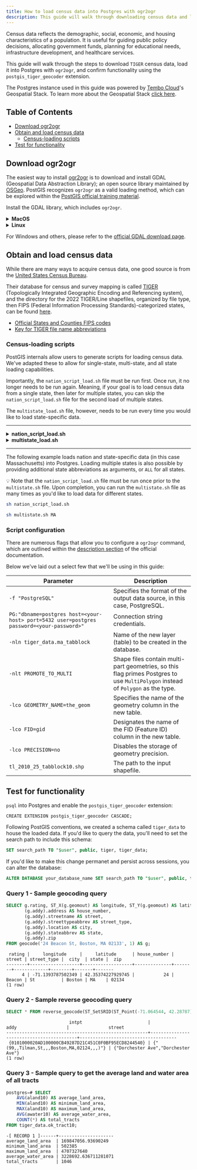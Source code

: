 ```yaml
---
title: How to load census data into Postgres with ogr2ogr
description: This guide will walk through downloading census data and loading it into Postgres with ogr2ogr.
---
```


Census data reflects the demographic, social, economic, and housing characteristics of a population.
It is useful for guiding public policy decisions, allocating government funds, planning for educational needs, infrastructure development, and healthcare services.

This guide will walk through the steps to download `TIGER` census data, load it into Postgres with `ogr2ogr`, and confirm functionality using the `postgis_tiger_geocoder` extension.

The Postgres instance used in this guide was powered by [Tembo Cloud](https://cloud.tembo.io/)'s Geospatial Stack.
To learn more about the Geospatial Stack [click here](https://tembo.io/docs/product/stacks/analytical/geospatial).

## Table of Contents
- [Download ogr2ogr](#download-ogr2ogr)
- [Obtain and load census data](#obtain-and-load-census-data)
    - [Census-loading scripts](#census-loading-scripts)
- [Test for functionality](#test-for-functionality)

## Download ogr2ogr

The easiest way to install [ogr2ogr](https://gdal.org/programs/ogr2ogr.html) is to download and install GDAL (Geospatial Data Abstraction Library); an open source library maintained by [OSGeo](https://www.osgeo.org/projects/gdal/). PostGIS recognizes `ogr2ogr` as a valid loading method, which can be explored within the [PostGIS official training material](https://postgis.net/workshops/postgis-intro/loading_data.html#loading-with-ogr2ogr).

Install the GDAL library, which includes `ogr2ogr`.

<details>
<summary><strong>MacOS</strong></summary>

```bash
brew install gdal
```

</details>

<details>
<summary><strong>Linux</strong></summary>

```bash
sudo apt-get update
sudo apt-get install gdal-bin
```

</details>

For Windows and others, please refer to the [official GDAL download page](https://gdal.org/download.html#download).

## Obtain and load census data

While there are many ways to acquire census data, one good source is from the [United States Census Bureau](https://www.census.gov/).

Their database for census and survey mapping is called [TIGER](https://www.census.gov/programs-surveys/geography/guidance/tiger-data-products-guide.html#:~:text=TIGER%20stands%20for%20the%20Topologically,data%20as%20the%20primary%20source.) (Topologically Integrated Geographic Encoding and Referencing system), and the directory for the 2022 TIGER/Line shapefiles, organized by file type, then FIPS (Federal Information Processing Standards)-categorized states, can be found [here](https://www2.census.gov/geo/tiger/TIGER2022/).

- [Official States and Counties FIPS codes](https://transition.fcc.gov/oet/info/maps/census/fips/fips.txt) 
- [Key for TIGER file name abbreviations](https://www2.census.gov/geo/tiger/TIGER2022/2022_TL_Shapefiles_File_Name_Definitions.pdf)

### Census-loading scripts

PostGIS internals allow users to generate scripts for loading census data.
We've adapted these to allow for single-state, multi-state, and all state loading capabilities.

Importantly, the `nation_script_load.sh` file must be run first.
Once run, it no longer needs to be run again. Meaning, if your goal is to load census data from a single state, then later for multiple states, you can skip the `nation_script_load.sh` file for the second load of multiple states.

The `multistate_load.sh` file, however, needs to be run every time you would like to load state-specific data.

---

<details>
<summary><strong>nation_script_load.sh</strong></summary>

```bash
#!/bin/bash

# Set directory and tool variables
TMPDIR="<path/to/temp/dir>"
UNZIPTOOL=unzip
WGETTOOL=$(which wget)
OGR2OGR=$(which ogr2ogr2)
export PGBIN="<path/to/postgresql/bin>"
export PGPORT=5432
export PGHOST="<your-host>"
export PGUSER="postgres"
export PGPASSWORD="<your-password>"
export PGDATABASE="postgres"
PSQL=$(which psql)

# Ensure the temp directory is clear
mkdir -p ${TMPDIR}
rm -f ${TMPDIR}/*

# Download and process state data
echo "Downloading state data..."
cd ${TMPDIR}
${WGETTOOL} -N https://www2.census.gov/geo/tiger/TIGER2022/STATE/tl_2022_us_state.zip --directory-prefix=${TMPDIR}
unzip -o ${TMPDIR}/tl_2022_us_state.zip -d ${TMPDIR}

echo "Processing state data..."
${PSQL} -c "DROP SCHEMA IF EXISTS tiger_staging CASCADE;"
${PSQL} -c "CREATE SCHEMA tiger_staging;"
${PSQL} -c "CREATE TABLE IF NOT EXISTS tiger_data.state_all(CONSTRAINT pk_state_all PRIMARY KEY (statefp), CONSTRAINT uidx_state_all_stusps UNIQUE (stusps), CONSTRAINT uidx_state_all_gid UNIQUE (gid)) INHERITS (tiger.state);"
${OGR2OGR} -f "PostgreSQL" PG:"dbname=${PGDATABASE} host=${PGHOST} port=${PGPORT} user=${PGUSER} password=${PGPASSWORD}" -nln tiger_staging.state -nlt PROMOTE_TO_MULTI -lco GEOMETRY_NAME=the_geom -lco FID=gid -lco PRECISION=NO -a_srs EPSG:4269 -s_srs EPSG:4269 ${TMPDIR}/tl_2022_us_state.shp
${PSQL} -c "SELECT loader_load_staged_data(lower('state'), lower('state_all'));"
${PSQL} -c "CREATE INDEX IF NOT EXISTS tiger_data_state_all_the_geom_gist ON tiger_data.state_all USING gist(the_geom);"
${PSQL} -c "VACUUM ANALYZE tiger_data.state_all"

# Download and process county data
echo "Downloading county data..."
${WGETTOOL} -N https://www2.census.gov/geo/tiger/TIGER2022/COUNTY/tl_2022_us_county.zip --directory-prefix=${TMPDIR}
unzip -o ${TMPDIR}/tl_2022_us_county.zip -d ${TMPDIR}

echo "Processing county data..."
if [ -f "${TMPDIR}/tl_2022_us_county.shp" ]; then
    echo "Shapefile is present, proceeding with database operations..."
    ${PSQL} -c "DROP SCHEMA IF EXISTS tiger_staging CASCADE;"
    ${PSQL} -c "CREATE SCHEMA tiger_staging;"
    ${PSQL} -c "CREATE TABLE IF NOT EXISTS tiger_data.county_all (CONSTRAINT pk_tiger_data_county_all PRIMARY KEY (cntyidfp), CONSTRAINT uidx_tiger_data_county_all_gid UNIQUE (gid)) INHERITS (tiger.county);"
    ${OGR2OGR} -f "PostgreSQL" PG:"dbname=$PGDATABASE host=$PGHOST port=$PGPORT user=$PGUSER password=$PGPASSWORD" -nln tiger_staging.county -nlt PROMOTE_TO_MULTI -lco GEOMETRY_NAME=the_geom -lco FID=gid -lco PRECISION=NO -a_srs EPSG:4269 -s_srs EPSG:4269 "${TMPDIR}/tl_2022_us_county.shp"
    ${PSQL} -c "INSERT INTO tiger_data.county_all SELECT * FROM tiger_staging.county ON CONFLICT DO NOTHING;"
    ${PSQL} -c "CREATE INDEX IF NOT EXISTS tiger_data_county_all_the_geom_gist ON tiger_data.county_all USING gist(the_geom);"
    ${PSQL} -c "VACUUM ANALYZE tiger_data.county_all"
else
    echo "ERROR: Shapefile not found after extraction: ${TMPDIR}/tl_2022_us_county.shp"
fi

```

</details>


<details>
<summary><strong>multistate_load.sh</strong></summary>

```bash
#!/bin/bash

TMPDIR="<path/to/temp/dir>"
UNZIPTOOL=unzip
WGETTOOL="<path/to/wget>"
OGR2OGR="<path/to/ogr2ogr>"
export PGBIN="<path/to/postgresql/bin>"
export PGPORT=5432
export PGHOST=<your-host>
export PGUSER=postgres
export PGPASSWORD=<your-password>
export PGDATABASE=postgres
PSQL=${PGBIN}/psql

# Function to convert state abbreviation to FIPS code
state_to_fips() {
    case "$1" in
        AL) echo "01" ;; # Alabama
        AK) echo "02" ;; # Alaska
        AZ) echo "04" ;; # Arizona
        AR) echo "05" ;; # Arkansas
        CA) echo "06" ;; # California
        CO) echo "08" ;; # Colorado
        CT) echo "09" ;; # Connecticut
        DE) echo "10" ;; # Delaware
        DC) echo "11" ;; # District of Columbia
        FL) echo "12" ;; # Florida
        GA) echo "13" ;; # Georgia
        HI) echo "15" ;; # Hawaii
        ID) echo "16" ;; # Idaho
        IL) echo "17" ;; # Illinois
        IN) echo "18" ;; # Indiana
        IA) echo "19" ;; # Iowa
        KS) echo "20" ;; # Kansas
        KY) echo "21" ;; # Kentucky
        LA) echo "22" ;; # Louisiana
        ME) echo "23" ;; # Maine
        MD) echo "24" ;; # Maryland
        MA) echo "25" ;; # Massachusetts
        MI) echo "26" ;; # Michigan
        MN) echo "27" ;; # Minnesota
        MS) echo "28" ;; # Mississippi
        MO) echo "29" ;; # Missouri
        MT) echo "30" ;; # Montana
        NE) echo "31" ;; # Nebraska
        NV) echo "32" ;; # Nevada
        NH) echo "33" ;; # New Hampshire
        NJ) echo "34" ;; # New Jersey
        NM) echo "35" ;; # New Mexico
        NY) echo "36" ;; # New York
        NC) echo "37" ;; # North Carolina
        ND) echo "38" ;; # North Dakota
        OH) echo "39" ;; # Ohio
        OK) echo "40" ;; # Oklahoma
        OR) echo "41" ;; # Oregon
        PA) echo "42" ;; # Pennsylvania
        RI) echo "44" ;; # Rhode Island
        SC) echo "45" ;; # South Carolina
        SD) echo "46" ;; # South Dakota
        TN) echo "47" ;; # Tennessee
        TX) echo "48" ;; # Texas
        UT) echo "49" ;; # Utah
        VT) echo "50" ;; # Vermont
        VA) echo "51" ;; # Virginia
        WA) echo "53" ;; # Washington
        WV) echo "54" ;; # West Virginia
        WI) echo "55" ;; # Wisconsin
        WY) echo "56" ;; # Wyoming
        AS) echo "60" ;; # American Samoa
        GU) echo "66" ;; # Guam
        MP) echo "69" ;; # Northern Mariana Islands
        PR) echo "72" ;; # Puerto Rico
        VI) echo "78" ;; # U.S. Virgin Islands
        ALL) echo "All" ;; # Special case to select all states
        *) echo "Unknown" ;;
    esac
}

# Check for at least one argument
if [ $# -lt 1 ]; then
    echo "Usage: $0 <State Abbreviation(s)> or ALL"
    exit 1
fi

# Loop over all arguments
for STATE_ABBR in "$@"
do
    if [ "$STATE_ABBR" = "ALL" ]; then
        # Handle the ALL keyword
        for EACH_STATE in AL AK AZ AR CA CO CT DE DC FL GA HI ID IL IN IA KS KY LA ME MD MA MI MN MS MO MT NE NV NH NJ NM NY NC ND OH OK OR PA RI SC SD TN TX UT VT VA WA WV WI WY AS GU MP PR VI
        do
            STATE_FIPS=$(state_to_fips "$EACH_STATE")
            echo "$EACH_STATE: $STATE_FIPS"
        done
    else
        STATE_FIPS=$(state_to_fips "$STATE_ABBR")
        if [ "$STATE_FIPS" = "Unknown" ]; then
            echo "Invalid or unsupported state abbreviation: $STATE_ABBR"
        else
            echo "$STATE_ABBR: $STATE_FIPS"
        fi
    fi
done

 cd ${TMPDIR%/*}
 wget https://www2.census.gov/geo/tiger/TIGER2022/PLACE/tl_2022_${STATE_FIPS}_place.zip --mirror --reject=html
 cd ${TMPDIR%/*}/www2.census.gov/geo/tiger/TIGER2022/PLACE
 rm -f ${TMPDIR}/*.*
 ${PSQL} -c "DROP SCHEMA IF EXISTS tiger_staging CASCADE;"
 ${PSQL} -c "CREATE SCHEMA tiger_staging;"
 
for z in tl_2022_${STATE_FIPS}*_place.zip; do
    $UNZIPTOOL -o -d $TMPDIR $z;
done
cd $TMPDIR;

 ${PSQL} -c "CREATE TABLE tiger_data.${STATE_ABBR}_place(CONSTRAINT pk_${STATE_ABBR}_place PRIMARY KEY (plcidfp) ) INHERITS(tiger.place);" 

 ${OGR2OGR} -f "PostgreSQL" PG:"dbname=${PGDATABASE} host=${PGHOST} port=${PGPORT} user=${PGUSER} password=${PGPASSWORD}" -nln tiger_staging.ma_place -nlt PROMOTE_TO_MULTI -lco GEOMETRY_NAME=the_geom -lco FID=gid -lco PRECISION=NO -a_srs "EPSG:4269" -s_srs "EPSG:4269" ${TMPDIR}/tl_2022_${STATE_FIPS}_place.shp

 ${PSQL} -c "ALTER TABLE tiger_staging.${STATE_ABBR}_place RENAME geoid TO plcidfp;SELECT loader_load_staged_data(lower('${STATE_ABBR}_place'), lower('${STATE_ABBR}_place')); ALTER TABLE tiger_data.${STATE_ABBR}_place ADD CONSTRAINT uidx_${STATE_ABBR}_place_gid UNIQUE (gid);"
 ${PSQL} -c "CREATE INDEX idx_${STATE_ABBR}_place_soundex_name ON tiger_data.${STATE_ABBR}_place USING btree (soundex(name));"
 ${PSQL} -c "CREATE INDEX tiger_data_${STATE_ABBR}_place_the_geom_gist ON tiger_data.${STATE_ABBR}_place USING gist(the_geom);"
 ${PSQL} -c "ALTER TABLE tiger_data.${STATE_ABBR}_place ADD CONSTRAINT chk_statefp CHECK (statefp = '${STATE_FIPS}');"
 cd ${TMPDIR%/*}
 wget https://www2.census.gov/geo/tiger/TIGER2022/COUSUB/tl_2022_${STATE_FIPS}_cousub.zip --mirror --reject=html
 cd ${TMPDIR%/*}/www2.census.gov/geo/tiger/TIGER2022/COUSUB
 rm -f ${TMPDIR}/*.*
 ${PSQL} -c "DROP SCHEMA IF EXISTS tiger_staging CASCADE;"
 ${PSQL} -c "CREATE SCHEMA tiger_staging;"
 for z in tl_2022_${STATE_FIPS}*_cousub.zip ; do $UNZIPTOOL -o -d $TMPDIR $z; done
 cd $TMPDIR;

 ${PSQL} -c "CREATE TABLE tiger_data.${STATE_ABBR}_cousub(CONSTRAINT pk_${STATE_ABBR}_cousub PRIMARY KEY (cosbidfp), CONSTRAINT uidx_${STATE_ABBR}_cousub_gid UNIQUE (gid)) INHERITS(tiger.cousub);" 

 ${OGR2OGR} -f "PostgreSQL" PG:"dbname=${PGDATABASE} host=${PGHOST} port=${PGPORT} user=${PGUSER} password=${PGPASSWORD}" -nln tiger_staging.ma_cousub -nlt PROMOTE_TO_MULTI -lco GEOMETRY_NAME=the_geom -lco FID=gid -lco PRECISION=NO -a_srs "EPSG:4269" -s_srs "EPSG:4269" ${TMPDIR}/tl_2022_${STATE_FIPS}_cousub.shp

 ${PSQL} -c "ALTER TABLE tiger_staging.${STATE_ABBR}_cousub RENAME geoid TO cosbidfp;SELECT loader_load_staged_data(lower('${STATE_ABBR}_cousub'), lower('${STATE_ABBR}_cousub')); ALTER TABLE tiger_data.${STATE_ABBR}_cousub ADD CONSTRAINT chk_statefp CHECK (statefp = '${STATE_FIPS}');"
 ${PSQL} -c "CREATE INDEX tiger_data_${STATE_ABBR}_cousub_the_geom_gist ON tiger_data.${STATE_ABBR}_cousub USING gist(the_geom);"
 ${PSQL} -c "CREATE INDEX idx_tiger_data_${STATE_ABBR}_cousub_countyfp ON tiger_data.${STATE_ABBR}_cousub USING btree(countyfp);"
 cd ${TMPDIR%/*}
 wget https://www2.census.gov/geo/tiger/TIGER2022/TRACT/tl_2022_${STATE_FIPS}_tract.zip --mirror --reject=html
 cd ${TMPDIR%/*}/www2.census.gov/geo/tiger/TIGER2022/TRACT
 rm -f ${TMPDIR}/*.*
 ${PSQL} -c "DROP SCHEMA IF EXISTS tiger_staging CASCADE;"
 ${PSQL} -c "CREATE SCHEMA tiger_staging;"
 for z in tl_2022_${STATE_FIPS}*_tract.zip ; do $UNZIPTOOL -o -d $TMPDIR $z; done
 cd $TMPDIR;

 ${PSQL} -c "CREATE TABLE tiger_data.${STATE_ABBR}_tract(CONSTRAINT pk_${STATE_ABBR}_tract PRIMARY KEY (tract_id) ) INHERITS(tiger.tract); " 

 ${OGR2OGR} -f "PostgreSQL" PG:"dbname=${PGDATABASE} host=${PGHOST} port=${PGPORT} user=${PGUSER} password=${PGPASSWORD}" -nln tiger_staging.ma_tract -nlt PROMOTE_TO_MULTI -lco GEOMETRY_NAME=the_geom -lco FID=gid -lco PRECISION=NO -a_srs "EPSG:4269" -s_srs "EPSG:4269" ${TMPDIR}/tl_2022_${STATE_FIPS}_tract.shp

 ${PSQL} -c "ALTER TABLE tiger_staging.${STATE_ABBR}_tract RENAME geoid TO tract_id; SELECT loader_load_staged_data(lower('${STATE_ABBR}_tract'), lower('${STATE_ABBR}_tract')); "
 	${PSQL} -c "CREATE INDEX tiger_data_${STATE_ABBR}_tract_the_geom_gist ON tiger_data.${STATE_ABBR}_tract USING gist(the_geom);"
 	${PSQL} -c "VACUUM ANALYZE tiger_data.${STATE_ABBR}_tract;"
 	${PSQL} -c "ALTER TABLE tiger_data.${STATE_ABBR}_tract ADD CONSTRAINT chk_statefp CHECK (statefp = '${STATE_FIPS}');"
 cd ${TMPDIR%/*}
 wget https://www2.census.gov/geo/tiger/TIGER2022/TABBLOCK20/tl_2022_${STATE_FIPS}_tabblock20.zip --mirror --reject=html
 cd ${TMPDIR%/*}/www2.census.gov/geo/tiger/TIGER2022/TABBLOCK20
 rm -f ${TMPDIR}/*.*
 ${PSQL} -c "DROP SCHEMA IF EXISTS tiger_staging CASCADE;"
 ${PSQL} -c "CREATE SCHEMA tiger_staging;"
 for z in tl_2022_${STATE_FIPS}*_tabblock20.zip ; do $UNZIPTOOL -o -d $TMPDIR $z; done
 cd $TMPDIR;

 ${PSQL} -c "CREATE TABLE tiger_data.${STATE_ABBR}_tabblock20(CONSTRAINT pk_${STATE_ABBR}_tabblock20 PRIMARY KEY (geoid)) INHERITS(tiger.tabblock20);" 

 ${OGR2OGR} -f "PostgreSQL" PG:"dbname=${PGDATABASE} host=${PGHOST} port=${PGPORT} user=${PGUSER} password=${PGPASSWORD}" -nln tiger_staging.ma_tabblock20 -nlt PROMOTE_TO_MULTI -lco GEOMETRY_NAME=the_geom -lco FID=gid -lco PRECISION=NO -a_srs "EPSG:4269" -s_srs "EPSG:4269" ${TMPDIR}/tl_2022_${STATE_FIPS}_tabblock20.shp

 ${PSQL} -c "SELECT loader_load_staged_data(lower('${STATE_ABBR}_tabblock20'), lower('${STATE_ABBR}_tabblock20')); "
 ${PSQL} -c "ALTER TABLE tiger_data.${STATE_ABBR}_tabblock20 ADD CONSTRAINT chk_statefp CHECK (statefp = '${STATE_FIPS}');"
 ${PSQL} -c "CREATE INDEX tiger_data_${STATE_ABBR}_tabblock20_the_geom_gist ON tiger_data.${STATE_ABBR}_tabblock20 USING gist(the_geom);"
 ${PSQL} -c "vacuum analyze tiger_data.${STATE_ABBR}_tabblock20;"
 cd ${TMPDIR%/*}
 wget https://www2.census.gov/geo/tiger/TIGER2022/BG/tl_2022_${STATE_FIPS}_bg.zip --mirror --reject=html
 cd ${TMPDIR%/*}/www2.census.gov/geo/tiger/TIGER2022/BG
 rm -f ${TMPDIR}/*.*
 ${PSQL} -c "DROP SCHEMA IF EXISTS tiger_staging CASCADE;"
 ${PSQL} -c "CREATE SCHEMA tiger_staging;"
 for z in tl_2022_${STATE_FIPS}*_bg.zip ; do $UNZIPTOOL -o -d $TMPDIR $z; done
 cd $TMPDIR;

 ${PSQL} -c "CREATE TABLE tiger_data.${STATE_ABBR}_bg(CONSTRAINT pk_${STATE_ABBR}_bg PRIMARY KEY (bg_id)) INHERITS(tiger.bg);" 

 ${OGR2OGR} -f "PostgreSQL" PG:"dbname=${PGDATABASE} host=${PGHOST} port=${PGPORT} user=${PGUSER} password=${PGPASSWORD}" -nln tiger_staging.ma_bg -nlt PROMOTE_TO_MULTI -lco GEOMETRY_NAME=the_geom -lco FID=gid -lco PRECISION=NO -a_srs "EPSG:4269" -s_srs "EPSG:4269" ${TMPDIR}/tl_2022_${STATE_FIPS}_bg.shp

 ${PSQL} -c "ALTER TABLE tiger_staging.${STATE_ABBR}_bg RENAME geoid TO bg_id;  SELECT loader_load_staged_data(lower('${STATE_ABBR}_bg'), lower('${STATE_ABBR}_bg')); "
 ${PSQL} -c "ALTER TABLE tiger_data.${STATE_ABBR}_bg ADD CONSTRAINT chk_statefp CHECK (statefp = '${STATE_FIPS}');"
 ${PSQL} -c "CREATE INDEX tiger_data_${STATE_ABBR}_bg_the_geom_gist ON tiger_data.${STATE_ABBR}_bg USING gist(the_geom);"
 ${PSQL} -c "vacuum analyze tiger_data.${STATE_ABBR}_bg;"

 cd ${TMPDIR%/*}

# Use curl to fetch the directory listing, grep to filter it, and cut to extract filenames
curl -s https://www2.census.gov/geo/tiger/TIGER2022/FACES/ | grep 'tl_2022_'${STATE_FIPS}'[^"]*_faces.zip' | grep -o 'href="[^"]*"' | cut -d '"' -f 2 > files_to_download.txt

# Download each file listed
while IFS= read -r file; do

    wget --mirror "https://www2.census.gov/geo/tiger/TIGER2022/FACES/$file"
done < files_to_download.txt

 cd ${TMPDIR%/*}/www2.census.gov/geo/tiger/TIGER2022/FACES/
 rm -f ${TMPDIR}/*.*
 ${PSQL} -c "DROP SCHEMA IF EXISTS tiger_staging CASCADE;"
 ${PSQL} -c "CREATE SCHEMA tiger_staging;"
 for z in tl_*_${STATE_FIPS}*_faces*.zip ; do $UNZIPTOOL -o -d $TMPDIR $z; done
 cd $TMPDIR;

 ${PSQL} -c "CREATE TABLE tiger_data.${STATE_ABBR}_faces(CONSTRAINT pk_${STATE_ABBR}_faces PRIMARY KEY (gid)) INHERITS(tiger.faces);" 
 for z in *faces*.shp; do ${OGR2OGR} -f "PostgreSQL" PG:"dbname=${PGDATABASE} host=${PGHOST} port=${PGPORT} user=${PGUSER} password=${PGPASSWORD}" -nlt PROMOTE_TO_MULTI -lco GEOMETRY_NAME=the_geom -lco FID=gid -lco PRECISION=no -nln tiger_staging.${STATE_ABBR}_faces $z; 
 ${PSQL} -c "SELECT loader_load_staged_data(lower('${STATE_ABBR}_faces'), lower('${STATE_ABBR}_faces'));"
 done

 ${PSQL} -c "CREATE INDEX tiger_data_${STATE_ABBR}_faces_the_geom_gist ON tiger_data.${STATE_ABBR}_faces USING gist(the_geom);"
 	${PSQL} -c "CREATE INDEX idx_tiger_data_${STATE_ABBR}_faces_tfid ON tiger_data.${STATE_ABBR}_faces USING btree (tfid);"
 	${PSQL} -c "CREATE INDEX idx_tiger_data_${STATE_ABBR}_faces_countyfp ON tiger_data.${STATE_ABBR}_faces USING btree (countyfp);"
 	${PSQL} -c "ALTER TABLE tiger_data.${STATE_ABBR}_faces ADD CONSTRAINT chk_statefp CHECK (statefp = '${STATE_FIPS}');"
 	${PSQL} -c "vacuum analyze tiger_data.${STATE_ABBR}_faces;"

 cd ${TMPDIR%/*}
 
# Use curl to fetch the directory listing, grep to filter it, and cut to extract filenames
curl -s https://www2.census.gov/geo/tiger/TIGER2022/FEATNAMES/ | grep 'tl_2022_'${STATE_FIPS}'[^"]*_featnames.zip' | grep -o 'href="[^"]*"' | cut -d '"' -f 2 > files_to_download.txt

# Download each file listed
while IFS= read -r file; do

    wget --mirror "https://www2.census.gov/geo/tiger/TIGER2022/FEATNAMES/$file"
done < files_to_download.txt

 cd ${TMPDIR%/*}/www2.census.gov/geo/tiger/TIGER2022/FEATNAMES/
 rm -f ${TMPDIR}/*.*
 ${PSQL} -c "DROP SCHEMA IF EXISTS tiger_staging CASCADE;"
 ${PSQL} -c "CREATE SCHEMA tiger_staging;"
 for z in tl_*_${STATE_FIPS}*_featnames*.zip ; do $UNZIPTOOL -o -d $TMPDIR $z; done
 cd $TMPDIR;

 ${PSQL} -c "CREATE TABLE tiger_data.${STATE_ABBR}_featnames(CONSTRAINT pk_${STATE_ABBR}_featnames PRIMARY KEY (gid)) INHERITS(tiger.featnames);ALTER TABLE tiger_data.${STATE_ABBR}_featnames ALTER COLUMN statefp SET DEFAULT '${STATE_FIPS}';" 
 for z in *featnames*.dbf; do ${OGR2OGR} -f "PostgreSQL" PG:"dbname=${PGDATABASE} host=${PGHOST} port=${PGPORT} user=${PGUSER} password=${PGPASSWORD}" -nlt PROMOTE_TO_MULTI -lco GEOMETRY_NAME=the_geom -lco FID=gid -lco PRECISION=no -nln tiger_staging.${STATE_ABBR}_featnames $z;
 ${PSQL} -c "SELECT loader_load_staged_data(lower('${STATE_ABBR}_featnames'), lower('${STATE_ABBR}_featnames'));"
 done

 ${PSQL} -c "CREATE INDEX idx_tiger_data_${STATE_ABBR}_featnames_snd_name ON tiger_data.${STATE_ABBR}_featnames USING btree (soundex(name));"
 ${PSQL} -c "CREATE INDEX idx_tiger_data_${STATE_ABBR}_featnames_lname ON tiger_data.${STATE_ABBR}_featnames USING btree (lower(name));"
 ${PSQL} -c "CREATE INDEX idx_tiger_data_${STATE_ABBR}_featnames_tlid_statefp ON tiger_data.${STATE_ABBR}_featnames USING btree (tlid,statefp);"
 ${PSQL} -c "ALTER TABLE tiger_data.${STATE_ABBR}_featnames ADD CONSTRAINT chk_statefp CHECK (statefp = '${STATE_FIPS}');"
 ${PSQL} -c "vacuum analyze tiger_data.${STATE_ABBR}_featnames;"

 cd ${TMPDIR%/*}
 
# Use curl to fetch the directory listing, grep to filter it, and cut to extract filenames
curl -s https://www2.census.gov/geo/tiger/TIGER2022/EDGES/ | grep 'tl_2022_'${STATE_FIPS}'[^"]*_edges.zip' | grep -o 'href="[^"]*"' | cut -d '"' -f 2 > files_to_download.txt

# Download each file listed
while IFS= read -r file; do

    wget --mirror "https://www2.census.gov/geo/tiger/TIGER2022/EDGES/$file"
done < files_to_download.txt

 cd ${TMPDIR%/*}/www2.census.gov/geo/tiger/TIGER2022/EDGES/
 rm -f ${TMPDIR}/*.*
 ${PSQL} -c "DROP SCHEMA IF EXISTS tiger_staging CASCADE;"
 ${PSQL} -c "CREATE SCHEMA tiger_staging;"
 for z in tl_*_${STATE_FIPS}*_edges*.zip ; do $UNZIPTOOL -o -d $TMPDIR $z; done
 cd $TMPDIR;

 ${PSQL} -c "CREATE TABLE tiger_data.${STATE_ABBR}_edges(CONSTRAINT pk_${STATE_ABBR}_edges PRIMARY KEY (gid)) INHERITS(tiger.edges);"
 for z in *edges*.shp; do ${OGR2OGR} -f "PostgreSQL" PG:"dbname=${PGDATABASE} host=${PGHOST} port=${PGPORT} user=${PGUSER} password=${PGPASSWORD}" -nlt PROMOTE_TO_MULTI -lco GEOMETRY_NAME=the_geom -lco FID=gid -lco PRECISION=no -nln tiger_staging.${STATE_ABBR}_edges $z; 
${PSQL} -c "SELECT loader_load_staged_data(lower('${STATE_ABBR}_edges'), lower('${STATE_ABBR}_edges'));"
 done

 ${PSQL} -c "ALTER TABLE tiger_data.${STATE_ABBR}_edges ADD CONSTRAINT chk_statefp CHECK (statefp = '${STATE_FIPS}');"
 ${PSQL} -c "CREATE INDEX idx_tiger_data_${STATE_ABBR}_edges_tlid ON tiger_data.${STATE_ABBR}_edges USING btree (tlid);"
 ${PSQL} -c "CREATE INDEX idx_tiger_data_${STATE_ABBR}_edgestfidr ON tiger_data.${STATE_ABBR}_edges USING btree (tfidr);"
 ${PSQL} -c "CREATE INDEX idx_tiger_data_${STATE_ABBR}_edges_tfidl ON tiger_data.${STATE_ABBR}_edges USING btree (tfidl);"
 ${PSQL} -c "CREATE INDEX idx_tiger_data_${STATE_ABBR}_edges_countyfp ON tiger_data.${STATE_ABBR}_edges USING btree (countyfp);"
 ${PSQL} -c "CREATE INDEX tiger_data_${STATE_ABBR}_edges_the_geom_gist ON tiger_data.${STATE_ABBR}_edges USING gist(the_geom);"
 ${PSQL} -c "CREATE INDEX idx_tiger_data_${STATE_ABBR}_edges_zipl ON tiger_data.${STATE_ABBR}_edges USING btree (zipl);"
 ${PSQL} -c "CREATE TABLE tiger_data.${STATE_ABBR}_zip_state_loc(CONSTRAINT pk_${STATE_ABBR}_zip_state_loc PRIMARY KEY(zip,stusps,place)) INHERITS(tiger.zip_state_loc);"
 ${PSQL} -c "INSERT INTO tiger_data.${STATE_ABBR}_zip_state_loc(zip,stusps,statefp,place) SELECT DISTINCT e.zipl, '${STATE_ABBR}', '${STATE_FIPS}', p.name FROM tiger_data.${STATE_ABBR}_edges AS e INNER JOIN tiger_data.${STATE_ABBR}_faces AS f ON (e.tfidl = f.tfid OR e.tfidr = f.tfid) INNER JOIN tiger_data.${STATE_ABBR}_place As p ON(f.statefp = p.statefp AND f.placefp = p.placefp ) WHERE e.zipl IS NOT NULL;"
 ${PSQL} -c "CREATE INDEX idx_tiger_data_${STATE_ABBR}_zip_state_loc_place ON tiger_data.${STATE_ABBR}_zip_state_loc USING btree(soundex(place));"
 ${PSQL} -c "ALTER TABLE tiger_data.${STATE_ABBR}_zip_state_loc ADD CONSTRAINT chk_statefp CHECK (statefp = '${STATE_FIPS}');"
 ${PSQL} -c "vacuum analyze tiger_data.${STATE_ABBR}_edges;"
 ${PSQL} -c "vacuum analyze tiger_data.${STATE_ABBR}_zip_state_loc;"
 ${PSQL} -c "CREATE TABLE tiger_data.${STATE_ABBR}_zip_lookup_base(CONSTRAINT pk_${STATE_ABBR}_zip_state_loc_city PRIMARY KEY(zip,state, county, city, statefp)) INHERITS(tiger.zip_lookup_base);"
 ${PSQL} -c "INSERT INTO tiger_data.${STATE_ABBR}_zip_lookup_base(zip,state,county,city, statefp) SELECT DISTINCT e.zipl, '${STATE_ABBR}', c.name,p.name,'${STATE_FIPS}'  FROM tiger_data.${STATE_ABBR}_edges AS e INNER JOIN tiger.county As c  ON (e.countyfp = c.countyfp AND e.statefp = c.statefp AND e.statefp = '${STATE_FIPS}') INNER JOIN tiger_data.${STATE_ABBR}_faces AS f ON (e.tfidl = f.tfid OR e.tfidr = f.tfid) INNER JOIN tiger_data.${STATE_ABBR}_place As p ON(f.statefp = p.statefp AND f.placefp = p.placefp ) WHERE e.zipl IS NOT NULL;"
 ${PSQL} -c "ALTER TABLE tiger_data.${STATE_ABBR}_zip_lookup_base ADD CONSTRAINT chk_statefp CHECK (statefp = '${STATE_FIPS}');"
 ${PSQL} -c "CREATE INDEX idx_tiger_data_${STATE_ABBR}_zip_lookup_base_citysnd ON tiger_data.${STATE_ABBR}_zip_lookup_base USING btree(soundex(city));"

 cd ${TMPDIR%/*}

# Use curl to fetch the directory listing, grep to filter it, and cut to extract filenames
curl -s https://www2.census.gov/geo/tiger/TIGER2022/ADDR/ | grep 'tl_2022_'${STATE_FIPS}'[^"]*_addr.zip' | grep -o 'href="[^"]*"' | cut -d '"' -f 2 > files_to_download.txt

# Download each file listed
while IFS= read -r file; do

    wget --mirror "https://www2.census.gov/geo/tiger/TIGER2022/ADDR/$file"
done < files_to_download.txt

cd ${TMPDIR%/*}/www2.census.gov/geo/tiger/TIGER2022/ADDR/
 rm -f ${TMPDIR}/*.*
 ${PSQL} -c "DROP SCHEMA IF EXISTS tiger_staging CASCADE;"
 ${PSQL} -c "CREATE SCHEMA tiger_staging;"
 for z in tl_*_${STATE_FIPS}*_addr*.zip ; do $UNZIPTOOL -o -d $TMPDIR $z; done
 cd $TMPDIR;

 ${PSQL} -c "CREATE TABLE tiger_data.${STATE_ABBR}_addr(CONSTRAINT pk_${STATE_ABBR}_addr PRIMARY KEY (gid)) INHERITS(tiger.addr);ALTER TABLE tiger_data.${STATE_ABBR}_addr ALTER COLUMN statefp SET DEFAULT '${STATE_FIPS}';" 
 for z in *addr*.dbf; do
 	${OGR2OGR} -f "PostgreSQL" PG:"dbname=${PGDATABASE} host=${PGHOST} port=${PGPORT} user=${PGUSER} password=${PGPASSWORD}" -nlt PROMOTE_TO_MULTI -lco GEOMETRY_NAME=the_geom -lco FID=gid -lco PRECISION=no -nln tiger_staging.${STATE_ABBR}_addr $z; 
 	${PSQL} -c "SELECT loader_load_staged_data(lower('${STATE_ABBR}_addr'), lower('${STATE_ABBR}_addr'));" 
 done

 ${PSQL} -c "ALTER TABLE tiger_data.${STATE_ABBR}_addr ADD CONSTRAINT chk_statefp CHECK (statefp = '${STATE_FIPS}');"
 ${PSQL} -c "CREATE INDEX idx_tiger_data_${STATE_ABBR}_addr_least_address ON tiger_data.${STATE_ABBR}_addr USING btree (least_hn(fromhn,tohn) );"
 ${PSQL} -c "CREATE INDEX idx_tiger_data_${STATE_ABBR}_addr_tlid_statefp ON tiger_data.${STATE_ABBR}_addr USING btree (tlid, statefp);"
 ${PSQL} -c "CREATE INDEX idx_tiger_data_${STATE_ABBR}_addr_zip ON tiger_data.${STATE_ABBR}_addr USING btree (zip);"
 ${PSQL} -c "CREATE TABLE tiger_data.${STATE_ABBR}_zip_state(CONSTRAINT pk_${STATE_ABBR}_zip_state PRIMARY KEY(zip,stusps)) INHERITS(tiger.zip_state); "
 ${PSQL} -c "INSERT INTO tiger_data.${STATE_ABBR}_zip_state(zip,stusps,statefp) SELECT DISTINCT zip, '${STATE_ABBR}', '${STATE_FIPS}' FROM tiger_data.${STATE_ABBR}_addr WHERE zip is not null;"
 ${PSQL} -c "ALTER TABLE tiger_data.${STATE_ABBR}_zip_state ADD CONSTRAINT chk_statefp CHECK (statefp = '${STATE_FIPS}');"
 ${PSQL} -c "vacuum analyze tiger_data.${STATE_ABBR}_addr;"

```

</details>

---

The following example loads nation and state-specific data (in this case Massachusetts) into Postgres.
Loading multiple states is also possible by providing additional state abbreviations as arguments, or `ALL` for all states.

:bulb: Note that the `nation_script_load.sh` file must be run once prior to the `multistate.sh` file. Upon completion, you can run the `multistate.sh` file as many times as you'd like to load data for different states.

```bash
sh nation_script_load.sh
```

```bash
sh multistate.sh MA
```

### Script configuration

There are numerous flags that allow you to configure a `ogr2ogr` command, which are outlined within the [description section](https://gdal.org/programs/ogr2ogr.html#description) of the official documentation.

Below we've laid out a select few that we'll be using in this guide:

| Parameter                                                | Description                                                                                    |
|----------------------------------------------------------|------------------------------------------------------------------------------------------------|
| `-f "PostgreSQL"`                                        | Specifies the format of the output data source, in this case, PostgreSQL.                      |
| `PG:"dbname=postgres host=<your-host> port=5432 user=postgres password=<your-password>"` | Connection string credentials. |
| `-nln tiger_data.ma_tabblock`                            | Name of the new layer (table) to be created in the database.                                  |
| `-nlt PROMOTE_TO_MULTI`                                  | Shape files contain multi-part geometries, so this flag primes Postgres to use `MultiPolygon` instead of `Polygon` as the type.                                                      |
| `-lco GEOMETRY_NAME=the_geom`                            | Specifies the name of the geometry column in the new table.                                   |
| `-lco FID=gid`                                           | Designates the name of the FID (Feature ID) column in the new table.                          |
| `-lco PRECISION=no`                                      | Disables the storage of geometry precision.                                                   |
| `tl_2010_25_tabblock10.shp`                              | The path to the input shapefile.                          

## Test for functionality

`psql` into Postgres and enable the `postgis_tiger_geocoder` extension:

```
CREATE EXTENSION postgis_tiger_geocoder CASCADE;
```

Following PostGIS conventions, we created a schema called `tiger_data` to house the loaded data. If you'd like to query the data, you'll need to set the search path to include this schema:

```sql
SET search_path TO "$user", public, tiger, tiger_data;
```

If you'd like to make this change permanet and persist across sessions, you can alter the database:

```sql
ALTER DATABASE your_database_name SET search_path TO "$user", public, tiger, tiger_data;
```



### Query 1 - Sample geocoding query

```sql
SELECT g.rating, ST_X(g.geomout) AS longitude, ST_Y(g.geomout) AS latitude,
       (g.addy).address AS house_number,
       (g.addy).streetname AS street,
       (g.addy).streettypeabbrev AS street_type,
       (g.addy).location AS city,
       (g.addy).stateabbrev AS state,
       (g.addy).zip
FROM geocode('24 Beacon St, Boston, MA 02133', 1) AS g;
```
```text
 rating |     longitude     |     latitude      | house_number | street | street_type |  city  | state |  zip
--------+-------------------+-------------------+--------------+--------+-------------+--------+-------+-------
      4 | -71.1393787502349 | 42.35374227929745 |           24 | Beacon | St          | Boston | MA    | 02134
(1 row)
```

### Query 2 - Sample reverse geocoding query

```sql
SELECT * FROM reverse_geocode(ST_SetSRID(ST_Point(-71.064544, 42.28787), 4326));
```
```text
                        intpt                         |                   addy                   |               street
------------------------------------------------------+------------------------------------------+-------------------------------------
 {0101000020AD100000CB49287D21C451C0F0BF95ECD8244540} | {"(99,,Tilman,St,,,Boston,MA,02124,,,)"} | {"Dorchester Ave","Dorchester Ave"}
(1 row)
```




### Query 3 - Sample query to get the average land and water area of all tracts

```sql
postgres=# SELECT
    AVG(aland10) AS average_land_area,
    MIN(aland10) AS minimum_land_area,
    MAX(aland10) AS maximum_land_area,
    AVG(awater10) AS average_water_area,
    COUNT(*) AS total_tracts
FROM tiger_data.ok_tract10;
```
```text
-[ RECORD 1 ]------+---------------------
average_land_area  | 169847056.93690249
minimum_land_area  | 502385
maximum_land_area  | 4707327640
average_water_area | 3228692.636711281071
total_tracts       | 1046
```
